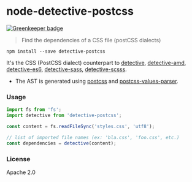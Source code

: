 # node-detective-postcss

[![Greenkeeper badge](https://badges.greenkeeper.io/joscha/node-detective-postcss.svg)](https://greenkeeper.io/)

> Find the dependencies of a CSS file (postCSS dialects)

`npm install --save detective-postcss`

It's the CSS (PostCSS dialect) counterpart to [detective](https://github.com/substack/node-detective), [detective-amd](https://github.com/mrjoelkemp/node-detective-amd), [detective-es6](https://github.com/mrjoelkemp/node-detective-es6), [detective-sass](https://github.com/mrjoelkemp/node-detective-sass), [detective-scsss](https://github.com/mrjoelkemp/node-detective-scss).

*   The AST is generated using [postcss](https://github.com/postcss/postcss) and [postcss-values-parser](https://github.com/shellscape/postcss-values-parser).

### Usage

```js
import fs from 'fs';
import detective from 'detective-postcss';

const content = fs.readFileSync('styles.css', 'utf8');

// list of imported file names (ex: 'bla.css', 'foo.css', etc.)
const dependencies = detective(content);
```

### License

Apache 2.0
